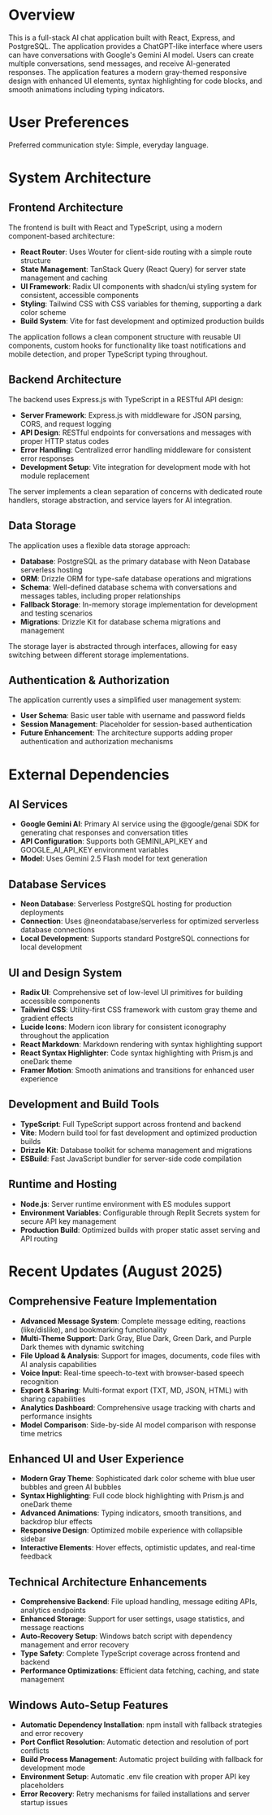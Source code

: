# Overview

This is a full-stack AI chat application built with React, Express, and PostgreSQL. The application provides a ChatGPT-like interface where users can have conversations with Google's Gemini AI model. Users can create multiple conversations, send messages, and receive AI-generated responses. The application features a modern gray-themed responsive design with enhanced UI elements, syntax highlighting for code blocks, and smooth animations including typing indicators.

# User Preferences

Preferred communication style: Simple, everyday language.

# System Architecture

## Frontend Architecture
The frontend is built with React and TypeScript, using a modern component-based architecture:

- **React Router**: Uses Wouter for client-side routing with a simple route structure
- **State Management**: TanStack Query (React Query) for server state management and caching
- **UI Framework**: Radix UI components with shadcn/ui styling system for consistent, accessible components
- **Styling**: Tailwind CSS with CSS variables for theming, supporting a dark color scheme
- **Build System**: Vite for fast development and optimized production builds

The application follows a clean component structure with reusable UI components, custom hooks for functionality like toast notifications and mobile detection, and proper TypeScript typing throughout.

## Backend Architecture
The backend uses Express.js with TypeScript in a RESTful API design:

- **Server Framework**: Express.js with middleware for JSON parsing, CORS, and request logging
- **API Design**: RESTful endpoints for conversations and messages with proper HTTP status codes
- **Error Handling**: Centralized error handling middleware for consistent error responses
- **Development Setup**: Vite integration for development mode with hot module replacement

The server implements a clean separation of concerns with dedicated route handlers, storage abstraction, and service layers for AI integration.

## Data Storage
The application uses a flexible data storage approach:

- **Database**: PostgreSQL as the primary database with Neon Database serverless hosting
- **ORM**: Drizzle ORM for type-safe database operations and migrations
- **Schema**: Well-defined database schema with conversations and messages tables, including proper relationships
- **Fallback Storage**: In-memory storage implementation for development and testing scenarios
- **Migrations**: Drizzle Kit for database schema migrations and management

The storage layer is abstracted through interfaces, allowing for easy switching between different storage implementations.

## Authentication & Authorization
The application currently uses a simplified user management system:

- **User Schema**: Basic user table with username and password fields
- **Session Management**: Placeholder for session-based authentication
- **Future Enhancement**: The architecture supports adding proper authentication and authorization mechanisms

# External Dependencies

## AI Services
- **Google Gemini AI**: Primary AI service using the @google/genai SDK for generating chat responses and conversation titles
- **API Configuration**: Supports both GEMINI_API_KEY and GOOGLE_AI_API_KEY environment variables
- **Model**: Uses Gemini 2.5 Flash model for text generation

## Database Services
- **Neon Database**: Serverless PostgreSQL hosting for production deployments
- **Connection**: Uses @neondatabase/serverless for optimized serverless database connections
- **Local Development**: Supports standard PostgreSQL connections for local development

## UI and Design System
- **Radix UI**: Comprehensive set of low-level UI primitives for building accessible components
- **Tailwind CSS**: Utility-first CSS framework with custom gray theme and gradient effects
- **Lucide Icons**: Modern icon library for consistent iconography throughout the application
- **React Markdown**: Markdown rendering with syntax highlighting support
- **React Syntax Highlighter**: Code syntax highlighting with Prism.js and oneDark theme
- **Framer Motion**: Smooth animations and transitions for enhanced user experience

## Development and Build Tools
- **TypeScript**: Full TypeScript support across frontend and backend
- **Vite**: Modern build tool for fast development and optimized production builds
- **Drizzle Kit**: Database toolkit for schema management and migrations
- **ESBuild**: Fast JavaScript bundler for server-side code compilation

## Runtime and Hosting
- **Node.js**: Server runtime environment with ES modules support
- **Environment Variables**: Configurable through Replit Secrets system for secure API key management
- **Production Build**: Optimized builds with proper static asset serving and API routing

# Recent Updates (August 2025)

## Comprehensive Feature Implementation
- **Advanced Message System**: Complete message editing, reactions (like/dislike), and bookmarking functionality
- **Multi-Theme Support**: Dark Gray, Blue Dark, Green Dark, and Purple Dark themes with dynamic switching
- **File Upload & Analysis**: Support for images, documents, code files with AI analysis capabilities
- **Voice Input**: Real-time speech-to-text with browser-based speech recognition
- **Export & Sharing**: Multi-format export (TXT, MD, JSON, HTML) with sharing capabilities
- **Analytics Dashboard**: Comprehensive usage tracking with charts and performance insights
- **Model Comparison**: Side-by-side AI model comparison with response time metrics

## Enhanced UI and User Experience
- **Modern Gray Theme**: Sophisticated dark color scheme with blue user bubbles and green AI bubbles
- **Syntax Highlighting**: Full code block highlighting with Prism.js and oneDark theme
- **Advanced Animations**: Typing indicators, smooth transitions, and backdrop blur effects
- **Responsive Design**: Optimized mobile experience with collapsible sidebar
- **Interactive Elements**: Hover effects, optimistic updates, and real-time feedback

## Technical Architecture Enhancements
- **Comprehensive Backend**: File upload handling, message editing APIs, analytics endpoints
- **Enhanced Storage**: Support for user settings, usage statistics, and message reactions
- **Auto-Recovery Setup**: Windows batch script with dependency management and error recovery
- **Type Safety**: Complete TypeScript coverage across frontend and backend
- **Performance Optimizations**: Efficient data fetching, caching, and state management

## Windows Auto-Setup Features
- **Automatic Dependency Installation**: npm install with fallback strategies and error recovery
- **Port Conflict Resolution**: Automatic detection and resolution of port conflicts
- **Build Process Management**: Automatic project building with fallback for development mode
- **Environment Setup**: Automatic .env file creation with proper API key placeholders
- **Error Recovery**: Retry mechanisms for failed installations and server startup issues